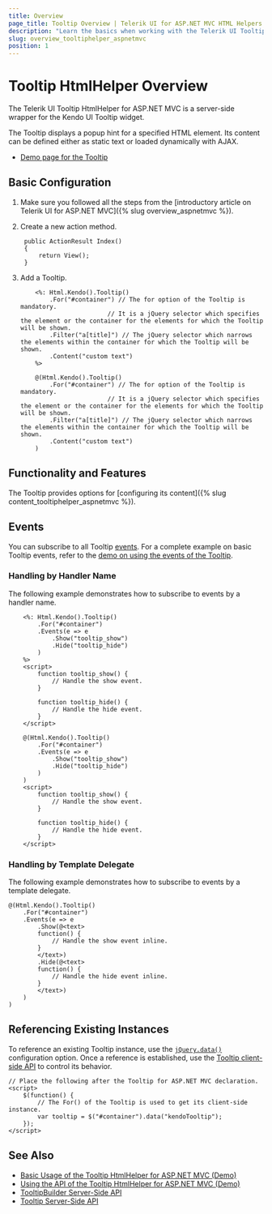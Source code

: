 ```yaml
---
title: Overview
page_title: Tooltip Overview | Telerik UI for ASP.NET MVC HTML Helpers
description: "Learn the basics when working with the Telerik UI Tooltip HtmlHelper for ASP.NET MVC."
slug: overview_tooltiphelper_aspnetmvc
position: 1
---
```


# Tooltip HtmlHelper Overview

The Telerik UI Tooltip HtmlHelper for ASP.NET MVC is a server-side wrapper for the Kendo UI Tooltip widget.

The Tooltip displays a popup hint for a specified HTML element. Its content can be defined either as static text or loaded dynamically with AJAX.

* [Demo page for the Tooltip](https://demos.telerik.com/aspnet-mvc/tooltip)

## Basic Configuration

1. Make sure you followed all the steps from the [introductory article on Telerik UI for ASP.NET MVC]({% slug overview_aspnetmvc %}).
1. Create a new action method.

        public ActionResult Index()
        {
            return View();
        }

1. Add a Tooltip.

    ```ASPX
        <%: Html.Kendo().Tooltip()
            .For("#container") // The for option of the Tooltip is mandatory.
                            // It is a jQuery selector which specifies the element or the container for the elements for which the Tooltip will be shown.
            .Filter("a[title]") // The jQuery selector which narrows the elements within the container for which the Tooltip will be shown.
            .Content("custom text")
        %>
    ```
    ```Razor
        @(Html.Kendo().Tooltip()
            .For("#container") // The for option of the Tooltip is mandatory.
                            // It is a jQuery selector which specifies the element or the container for the elements for which the Tooltip will be shown.
            .Filter("a[title]") // The jQuery selector which narrows the elements within the container for which the Tooltip will be shown.
            .Content("custom text")
        )
    ```

## Functionality and Features

The Tooltip provides options for [configuring its content]({% slug content_tooltiphelper_aspnetmvc %}).

## Events

You can subscribe to all Tooltip [events](/api/tooltip). For a complete example on basic Tooltip events, refer to the [demo on using the events of the Tooltip](https://demos.telerik.com/aspnet-mvc/tooltip/events).

### Handling by Handler Name

The following example demonstrates how to subscribe to events by a handler name.

```ASPX
    <%: Html.Kendo().Tooltip()
        .For("#container")
        .Events(e => e
            .Show("tooltip_show")
            .Hide("tooltip_hide")
        )
    %>
    <script>
        function tooltip_show() {
            // Handle the show event.
        }

        function tooltip_hide() {
            // Handle the hide event.
        }
    </script>
```
```Razor
    @(Html.Kendo().Tooltip()
        .For("#container")
        .Events(e => e
            .Show("tooltip_show")
            .Hide("tooltip_hide")
        )
    )
    <script>
        function tooltip_show() {
            // Handle the show event.
        }

        function tooltip_hide() {
            // Handle the hide event.
        }
    </script>
```

### Handling by Template Delegate

The following example demonstrates how to subscribe to events by a template delegate.

    @(Html.Kendo().Tooltip()
        .For("#container")
        .Events(e => e
            .Show(@<text>
            function() {
                // Handle the show event inline.
            }
            </text>)
            .Hide(@<text>
            function() {
                // Handle the hide event inline.
            }
            </text>)
        )
    )

## Referencing Existing Instances

To reference an existing Tooltip instance, use the [`jQuery.data()`](http://api.jquery.com/jQuery.data/) configuration option. Once a reference is established, use the [Tooltip client-side API](http://docs.telerik.com/kendo-ui/api/javascript/ui/tooltip#methods) to control its behavior.

    // Place the following after the Tooltip for ASP.NET MVC declaration.
    <script>
        $(function() {
            // The For() of the Tooltip is used to get its client-side instance.
            var tooltip = $("#container").data("kendoTooltip");
        });
    </script>

## See Also

* [Basic Usage of the Tooltip HtmlHelper for ASP.NET MVC (Demo)](https://demos.telerik.com/aspnet-mvc/tooltip)
* [Using the API of the Tooltip HtmlHelper for ASP.NET MVC (Demo)](https://demos.telerik.com/aspnet-mvc/tooltip/api)
* [TooltipBuilder Server-Side API](http://docs.telerik.com/aspnet-mvc/api/Kendo.Mvc.UI.Fluent/TooltipBuilder)
* [Tooltip Server-Side API](/api/tooltip)
